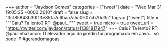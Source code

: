 
+++
author = "Jaydson Gomes"
categories = ["tweet"]
date = "Wed Mar 31 19:05:35 +0000 2010"
draft = false
slug = "3c185843b30f13e851a7c6baa7a5c0607cb70d3c"
tags = ["tweet"]
title = """Caiu? Ta lento? RT: @paul..."""
tweet = true
micro = true
tweet_url = "https://twitter.com/jaydson/status/11381817947"
+++
Caiu? Ta lento? RT: @paulinhazucco: O elevador aqui do prédio foi programado em Java... só pode :P #gerandomagoas
